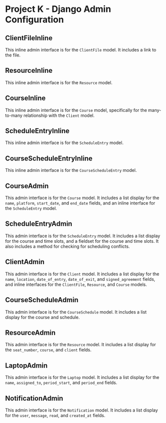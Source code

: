# Project K - Django Admin Configuration

## ClientFileInline

This inline admin interface is for the `ClientFile` model. It includes a link to the file.

## ResourceInline

This inline admin interface is for the `Resource` model.

## CourseInline

This inline admin interface is for the `Course` model, specifically for the many-to-many relationship with the `Client`
model.

## ScheduleEntryInline

This inline admin interface is for the `ScheduleEntry` model.

## CourseScheduleEntryInline

This inline admin interface is for the `CourseScheduleEntry` model.

## CourseAdmin

This admin interface is for the `Course` model. It includes a list display for the `name`, `platform`, `start_date`,
and `end_date` fields, and an inline interface for the `ScheduleEntry` model.

## ScheduleEntryAdmin

This admin interface is for the `ScheduleEntry` model. It includes a list display for the course and time slots, and a
fieldset for the course and time slots. It also includes a method for checking for scheduling conflicts.

## ClientAdmin

This admin interface is for the `Client` model. It includes a list display for
the `name`, `location`, `date_of_entry`, `date_of_exit`, and `signed_agreement` fields, and inline interfaces for
the `ClientFile`, `Resource`, and `Course` models.

## CourseScheduleAdmin

This admin interface is for the `CourseSchedule` model. It includes a list display for the course and schedule.

## ResourceAdmin

This admin interface is for the `Resource` model. It includes a list display for the `seat_number`, `course`,
and `client` fields.

## LaptopAdmin

This admin interface is for the `Laptop` model. It includes a list display for
the `name`, `assigned_to`, `period_start`, and `period_end` fields.

## NotificationAdmin

This admin interface is for the `Notification` model. It includes a list display for the `user`, `message`, `read`,
and `created_at` fields.